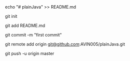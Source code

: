 echo "# plainJava" >> README.md

git init

git add README.md

git commit -m "first commit"

git remote add origin git@github.com:AVIN005/plainJava.git

git push -u origin master

